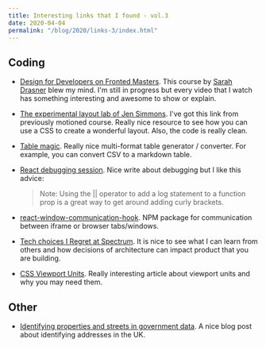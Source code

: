 ```yaml
---
title: Interesting links that I found - vol.3
date: 2020-04-04
permalink: "/blog/2020/links-3/index.html"
---
```


## Coding

- [Design for Developers on Fronted Masters](https://frontendmasters.com/courses/design-for-developers/).
  This course by [Sarah Drasner](https://sarahdrasnerdesign.com/) blew my mind. I'm still in progress but
  every video that I watch has something interesting and awesome to show or explain.

- [The experimental layout lab of Jen Simmons](https://labs.jensimmons.com/). I've got this link from
  previously motioned course. Really nice resource to see how you can use a CSS to create a wonderful layout.
  Also, the code is really clean.

- [Table magic](https://stevecat.net/table-magic/). Really nice multi-format table generator / converter.
  For example, you can convert CSV to a markdown table.

- [React debugging session](https://jkettmann.com/react-debugging-session-hundreds-of-function-calls/). Nice
  write about debugging but I like this advice:

  > Note: Using the || operator to add a log statement to a function prop is a great way to get around adding curly brackets.

- [react-window-communication-hook](https://www.npmjs.com/package/react-window-communication-hook). NPM
  package for communication between iframe or browser tabs/windows.

- [Tech choices I Regret at Spectrum](https://mxstbr.com/thoughts/tech-choice-regrets-at-spectrum). It is
  nice to see what I can learn from others and how decisions of architecture can impact product that you
  are building.

- [CSS Viewport Units](https://ishadeed.com/article/viewport-units/). Really interesting article about viewport
  units and why you may need them.

## Other

- [Identifying properties and streets in government data](https://technology.blog.gov.uk/2020/04/02/identifying-properties-and-streets-in-government-data/).
  A nice blog post about identifying addresses in the UK.
